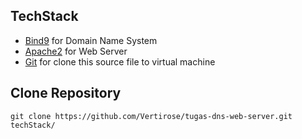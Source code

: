 ## TechStack
- [Bind9](https://www.isc.org/bind/) for Domain Name System
- [Apache2](https://httpd.apache.org/) for Web Server
- [Git](https://git-scm.com/) for clone this source file to virtual machine

## Clone Repository
``` git clone https://github.com/Vertirose/tugas-dns-web-server.git techStack/ ```
